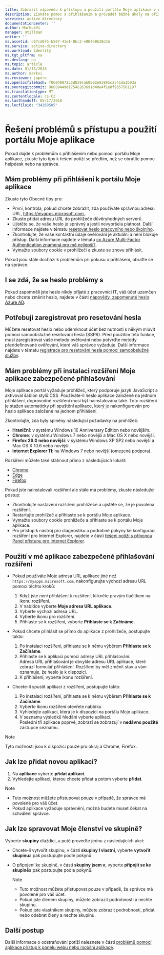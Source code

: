 ```yaml
---
title: Zobrazit nápovědu k přístupu a použití portálu Moje aplikace v Azure Active Directory | Microsoft Docs
description: Získáte pomoc s přihlášením a provádět běžné úkoly na přístupovém panelu.
services: active-directory
documentationcenter: ''
author: MarkusVi
manager: mtillman
editor: ''
ms.assetid: c67cd675-b567-41e1-8bc2-e06fe0b38d3b
ms.service: active-directory
ms.workload: identity
ms.tgt_pltfrm: na
ms.devlang: na
ms.topic: article
ms.date: 01/15/2018
ms.author: markvi
ms.reviewer: japere
ms.openlocfilehash: f0604007255d829cab0502e93895ca541da3b93a
ms.sourcegitcommit: 96089449d17548263691d40e4f1e8f9557561197
ms.translationtype: MT
ms.contentlocale: cs-CZ
ms.lasthandoff: 05/17/2018
ms.locfileid: "34260505"
---
```

# <a name="troubleshoot-issues-with-accessing-and-using-the-my-apps-portal"></a>Řešení problémů s přístupu a použití portálu Moje aplikace

Pokud dojde k problémům s přihlášením nebo pomocí portálu Moje aplikace, zkuste tyto tipy k řešení potíží se předtím, než se obrátíte pomoc helpdesk nebo na správce.

## <a name="i-am-having-trouble-signing-into-the-my-apps-portal"></a>Mám problémy při přihlášení k portálu Moje aplikace

Zkuste tyto Obecné tipy pro:

- První, kontrola, pokud chcete zobrazit, zda používáte správnou adresu URL, [ https://myapps.microsoft.com ](https://myapps.microsoft.com).
- Zkuste přidat adresu URL do prohlížeče důvěryhodných serverů.
- Ujistěte se, že vaše heslo je správný a jestli nevypršela platnost. Další informace najdete v tématu [resetovat heslo pracovního nebo školního](active-directory-passwords-update-your-own-password.md).
- Zkontrolujte, že vaše kontaktní údaje ověřování je aktuální a není blokuje přístup. Další informace najdete v tématu [co Azure Multi-Factor Authentication znamená pro mě nejlepší?](https://docs.microsoft.com/azure/multi-factor-authentication/end-user/multi-factor-authentication-end-user).
- Vymažte soubory cookie v prohlížeči a zkuste se znovu přihlásit.

Pokud jsou stále dochází k problémům při pokusu o přihlášení, obraťte se na správce.


## <a name="i-seem-to-be-having-password-issues"></a>I se zdá, že se heslo problémy s

Pokud zapomněli jste heslo nikdy přijaté z pracovníci IT, váš účet uzamčen nebo chcete změnit heslo, najdete v části [nápovědy, zapomenuté heslo Azure AD](active-directory-passwords-update-your-own-password.md).

## <a name="i-need-to-register-for-password-reset"></a>Potřebuji zaregistrovat pro resetování hesla

Můžete resetovat heslo nebo odemknout účet bez nutnosti s někým mluvit pomocí samoobslužné resetování hesla (SSPR). Před použitím této funkce, musí zaregistrovat vaše metody ověřování nebo potvrďte metody předdefinované ověřování, které váš správce vyžaduje. Další informace najdete v tématu [registrace pro resetování hesla pomocí samoobslužné služby](active-directory-passwords-reset-register.md).


## <a name="i-am-having-trouble-installing-the-my-apps-secure-sign-in-extension"></a>Mám problémy při instalaci rozšíření Moje aplikace zabezpečené přihlašování

Moje aplikace portál vyžaduje prohlížeč, který podporuje jazyk JavaScript a aktivoval šablon stylů CSS. Používáte-li heslo aplikace založené na jednom přihlášení, doprovodné rozšíření musí být nainstalována také. Toto rozšíření je stažen automaticky při spuštění aplikace, který je nakonfigurován pro heslo aplikace založené na jednom přihlášení.

Zkontrolujte, zda byly splněny následující požadavky na prohlížeč:
- **Hraniční**: v systému Windows 10 Anniversary Edition nebo novějším.
- **Chrome**: v systému Windows 7 nebo novější a Mac OS X nebo novější.
- **Firefox 26.0 nebo novější**: v systému Windows XP SP2 nebo novější a Mac OS X 10.6 nebo novější.
- **Internet Explorer 11**: na Windows 7 nebo novější (omezená podpora).

Rozšíření můžete také stáhnout přímo z následujících lokalit:

- [Chrome](https://go.microsoft.com/fwlink/?linkid=866367)
- [Edge](https://go.microsoft.com/fwlink/?linkid=845176)
- [Firefox](https://go.microsoft.com/fwlink/?linkid=866366)

Pokud jste nainstalovali rozšíření ale stále má problémy, zkuste následující postup:

- Zkontrolujte nastavení rozšíření prohlížeče a ujistěte se, že je povolena rozšíření.
- Restartujte prohlížeč a přihlaste se k portálu Moje aplikace.
- Vymažte soubory cookie prohlížeče a přihlaste se k portálu Moje aplikace.
- Pro přístup k nástroj pro diagnostiku a podrobné pokyny ke konfiguraci rozšíření pro Internet Explorer, najdete v části [řešení potíží s příponou Panel přístupu pro Internet Explorer](https://docs.microsoft.com/azure/active-directory/active-directory-saas-ie-troubleshooting).

## <a name="use-the-my-apps-secure-sign-in-extension"></a>Použití v mé aplikace zabezpečené přihlašování rozšíření
* Pokud používáte Moje adresa URL aplikace jiné než `https://myapps.microsoft.com`, nakonfigurujte výchozí adresu URL pomocí těchto kroků:
   1. Když jste *není* přihlášení k rozšíření, klikněte pravým tlačítkem na ikonu rozšíření.
   2. V nabídce vyberte **Moje adresa URL aplikace**.
   3. Vyberte výchozí adresa URL.
   4. Vyberte ikonu pro rozšíření.
   5. Přihlaste se k rozšíření, vyberte **Přihlaste se k Začínáme**.

* Pokud chcete přihlásit se přímo do aplikace z prohlížeče, postupujte takto:
   1. Po instalaci rozšíření, přihlaste se k němu výběrem **Přihlaste se k Začínáme**.
   2. Přihlaste se k aplikaci pomocí adresy URL přihlašování.  
       Adresa URL přihlašování je obvykle adresu URL aplikace, které zobrazí formulář přihlášení.
      Rozšíření by měl změnit stav a vám oznamuje, že heslo je k dispozici.
   3. K přihlášení, vyberte ikonu rozšíření.

* Chcete-li spustit aplikaci z rozšíření, postupujte takto:
   1. Po instalaci rozšíření, přihlaste se k němu výběrem **Přihlaste se k Začínáme**.
   2. Vyberte ikonu rozšíření otevřete nabídku.
   3. Vyhledejte aplikaci, která je k dispozici na portálu Moje aplikace.
   4. V seznamu výsledků hledání vyberte aplikaci.  
       Poslední tři aplikace poprvé, zobrazí se zobrazují v **nedávno použité** zástupce seznamu.

> [!NOTE]
> Tyto možnosti jsou k dispozici pouze pro okraj a Chrome, Firefox.

## <a name="how-do-i-add-a-new-app"></a>Jak lze přidat novou aplikaci?

1.  Na **aplikace** vyberte **přidat aplikaci**.
2.  Vyhledejte aplikaci, kterou chcete přidat a potom vyberte **přidat**.

   > [!NOTE]
   > * Tuto možnost můžete přistupovat pouze v případě, že správce má povolené pro váš účet.
   > * Pokud aplikace vyžaduje oprávnění, možná budete muset čekat na schválení správce.
   > 

## <a name="how-do-i-manage-my-group-memberships"></a>Jak lze spravovat Moje členství ve skupině?

Vyberte **skupiny** dlaždici, a poté proveďte jednu z následujících akcí: 
* Chcete-li vytvořit skupinu, v části **skupiny I vlastní**, vyberte **vytvořit skupinu**a pak postupujte podle pokynů.
* O připojení ke skupině, v části **skupiny jsem v**, vyberte **připojit se ke skupině**a pak postupujte podle pokynů.

   > [!NOTE]
   > * Tuto možnost můžete přistupovat pouze v případě, že správce má povolené pro váš účet.
   > * Pokud jste členem skupiny, můžete zobrazit podrobnosti a nechte skupinu.
   > * Pokud jste vlastníkem skupiny, můžete zobrazit podrobnosti, přidat nebo odebrat členy a nechte skupinu.
   >


## <a name="next-steps"></a>Další postup

Další informace o odstraňování potíží naleznete v části [problémů pomocí aplikace přístup k panelu webu nebo mobilní aplikace](active-directory-application-access-panel-content-map.md).

